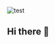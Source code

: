 ![test]([[https://media.giphy.com/media/YOUR_GIF_URL/giphy.gif](https://media1.tenor.com/images/ee81555d7dea99b52f80ae54f944fc3d/tenor.gif?itemid=13469492)])

## Hi there 👋

<!--
**Eyodav/Eyodav** is a ✨ _special_ ✨ repository because its `README.md` (this file) appears on your GitHub profile.

Here are some ideas to get you started:

- 🔭 I’m currently working on ...
- 🌱 I’m currently learning ...
- 👯 I’m looking to collaborate on ...
- 🤔 I’m looking for help with ...
- 💬 Ask me about ...
- 📫 How to reach me: ...
- 😄 Pronouns: ...
- ⚡ Fun fact: ...
-->
